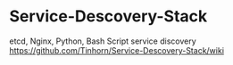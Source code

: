 # Service-Descovery-Stack
etcd, Nginx, Python, Bash Script service discovery
https://github.com/Tinhorn/Service-Descovery-Stack/wiki
